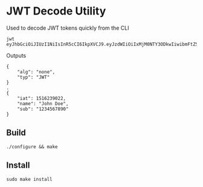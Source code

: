 # JWT Decode Utility

Used to decode JWT tokens quickly from the CLI

```shell
jwt eyJhbGciOiJIUzI1NiIsInR5cCI6IkpXVCJ9.eyJzdWIiOiIxMjM0NTY3ODkwIiwibmFtZSI6IkpvaG4gRG9lIiwiaWF0IjoxNTE2MjM5MDIyfQ.SflKxwRJSMeKKF2QT4fwpMeJf36POk6yJV_adQssw5c
```

Outputs

```
{
    "alg": "none",
    "typ": "JWT"
}
.
{
    "iat": 1516239022,
    "name": "John Doe",
    "sub": "1234567890"
}
```

## Build

```shell
./configure && make
```

## Install

```shell
sudo make install
```